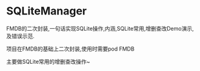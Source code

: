 # SQLiteManager
FMDB的二次封装,一句话实现SQLite操作,内涵,SQLite常用,增删查改Demo演示,及错误示范.

项目在FMDB的基础上二次封装,使用时需要pod FMDB 

主要做SQLite常用的增删查改操作~
